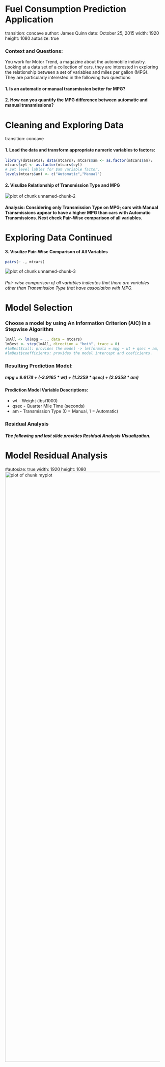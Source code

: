 Fuel Consumption Prediction Application
========================================================
transition: concave
author: James Quinn
date: October 25, 2015
width: 1920
height: 1080
autosize: true
### Context and Questions:
You work for Motor Trend, a magazine about the automobile industry. Looking at a data set of a collection of cars, they are interested in exploring the relationship between a set of variables and miles per gallon (MPG). They are particularly interested in the following two questions: 
#### 1. Is an automatic or manual transmission better for MPG?
#### 2. How can you quantify the MPG difference between automatic and manual transmissions?


Cleaning and Exploring Data
========================================================
transition: concave
#### 1. Load the data and transform appropriate numeric variables to factors:

```r
library(datasets); data(mtcars); mtcars$am <- as.factor(mtcars$am); 
mtcars$cyl <- as.factor(mtcars$cyl)
# Set level lables for $am variable factor.
levels(mtcars$am) <- c("Automatic","Manual")
```
#### 2. Visulize Relationship of Transmission Type and MPG
![plot of chunk unnamed-chunk-2](mpgPresentation-figure/unnamed-chunk-2-1.png) 

#### Analysis: Considering only Transmission Type on MPG; cars with Manual Transmissions appear to have a higher MPG than cars with Automatic Transmissions. Next check Pair-Wise comparison of all variables.

Exploring Data Continued
===================
#### 3. Visulize Pair-Wise Comparison of All Variables

```r
pairs(~ ., mtcars)
```

![plot of chunk unnamed-chunk-3](mpgPresentation-figure/unnamed-chunk-3-1.png) 

###### Pair-wise comparison of all variables indicates that there are variables other than Transmission Type that have association with MPG.

Model Selection
===========================
### Choose a model by using An Information Criterion (AIC) in a Stepwise Algorithm

```r
lmAll <- lm(mpg ~ ., data = mtcars)
lmBest <- step(lmAll, direction = "both", trace = 0)
#lmBest$call: provides the model -> lm(formula = mpg ~ wt + qsec + am, data = mtcars)
#lmBest$coefficients: provides the model intercept and coeficients. 
```

### Resulting Prediction Model: 

##### mpg = 9.6178 + (-3.9165 * wt) + (1.2259 * qsec) + (2.9358 * am)

#### Prediction Model Variable Descriptions:
- wt - Weight (lbs/1000)
- qsec - Quarter Mile Time (seconds)
- am - Transmission Type (0 = Manual, 1 = Automatic)

### Residual Analysis
##### The following and last slide provides Residual Analysis Visualization. 



Model Residual Analysis
========================================================
#autosize: true
width: 1920
height: 1080
<img src="mpgPresentation-figure/myplot-1.png" title="plot of chunk myplot" alt="plot of chunk myplot" width="1920px" />



